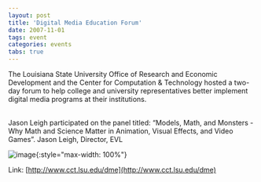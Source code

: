 ```yaml
---
layout: post
title: 'Digital Media Education Forum'
date: 2007-11-01
tags: event
categories: events
tabs: true
---
```


The Louisiana State University Office of Research and Economic Development and the Center for Computation &amp; Technology hosted a two-day forum to help college and university representatives better implement digital media programs at their institutions.<br><br>

Jason Leigh participated on the panel titled: &ldquo;Models, Math, and Monsters - Why Math and Science Matter in Animation, Visual Effects, and Video Games&rdquo;.
Jason Leigh, Director, EVL

![image](https://www.evl.uic.edu/output/originals/jasonleigh_lsu_11-07.jpg-srcw.jpg){:style="max-width: 100%"}


Link: [http://www.cct.lsu.edu/dme](http://www.cct.lsu.edu/dme)

